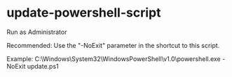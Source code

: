 # update-powershell-script
 
Run as Administrator

Recommended: Use the "-NoExit" parameter in the shortcut to this script.

Example:
C:\Windows\System32\WindowsPowerShell\v1.0\powershell.exe -NoExit update.ps1
